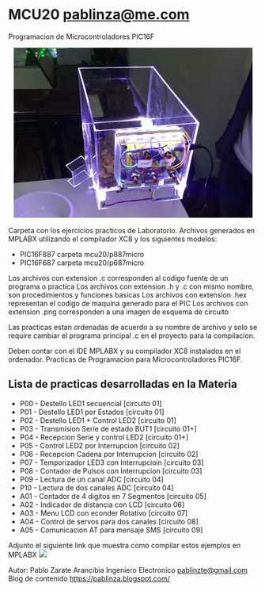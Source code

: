 # MCU20 pablinza@me.com
Programacion de Microcontroladores PIC16F

<p align="center">
  <img src="pic1.png"></img>
</p>

Carpeta con los ejercicios practicos de Laboratorio. Archivos generados en MPLABX utilizando el compilador XC8 y los siguientes modelos:
- PIC16F887 carpeta mcu20/p887micro
- PIC16F687 carpeta mcu20/p687micro
  
Los archivos con extension .c corresponden al codigo fuente de un programa o practica
Los archivos con extension .h y .c con mismo nombre, son procedimientos y funciones basicas
Los archivos con extension .hex representan el codigo de maquina generado para el PIC
Los archivos con extension .png corresponden a una imagen de esquema de circuito

Las practicas estan ordenadas de acuerdo a su nombre de archivo y solo se require cambiar el programa principal .c en el proyecto para la compilacion.

Deben contar con el IDE MPLABX y su compilador XC8 instalados en el ordenador.
Practicas de Programacion para Microcontroladores PIC16F.

## Lista de practicas desarrolladas en la Materia
- P00 - Destello LED1 secuencial [circuito 01]
- P01 - Destello LED1 por Estados [circuito 01]
- P02 - Destello LED1 + Control LED2 [circuito 01]
- P03 - Transmision Serie de estado BUT1 [circuito 01+]
- P04 - Recepcion Serie y control LED2 [circuito 01+]
- P05 - Control LED2 por Interrupcion [circuito 02]
- P06 - Recepcion Cadena por Interrupcion [circuito 02]
- P07 - Temporizador LED3 con Interrupcioin [circuito 03]
- P08 - Contador de Pulsos con Interrupcion [circuito 03]
- P09 - Lectura de un canal ADC [circuito 04]
- P10 - Lectura de dos canales ADC [circuito 04]
- A01 - Contador de 4 digitos en 7 Segmentos [circuito 05]
- A02 - Indicador de distancia con LCD [circuito 06]
- A03 - Menu LCD con econder Rotativo [circuito 07]
- A04 - Control de servos para dos canales [circuito 08]
- A05 - Comunicacion AT para mensaje SMS [circuito 09]

Adjunto el siguiente link que muestra como compilar estos ejemplos en MPLABX
[![](http://img.youtube.com/vi/w-GRu89glrg/0.jpg)](http://www.youtube.com/watch?v=w-GRu89glrg "Compilar en MPLABX")

Autor: Pablo Zarate Arancibia Ingeniero Electronico pablinzte@gmail.com
Blog de contenido https://pablinza.blogspot.com/
